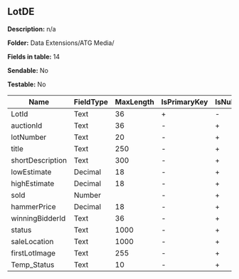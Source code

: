 ## LotDE

**Description:** n/a

**Folder:** Data Extensions/ATG Media/

**Fields in table:** 14

**Sendable:** No

**Testable:** No

| Name | FieldType | MaxLength | IsPrimaryKey | IsNullable | DefaultValue |
| --- | --- | --- | --- | --- | --- |
| LotId | Text | 36 | + | - |  |
| auctionId | Text | 36 | - | + |  |
| lotNumber | Text | 20 | - | + |  |
| title | Text | 250 | - | + |  |
| shortDescription | Text | 300 | - | + |  |
| lowEstimate | Decimal | 18 | - | + |  |
| highEstimate | Decimal | 18 | - | + |  |
| sold | Number |  | - | + |  |
| hammerPrice | Decimal | 18 | - | + |  |
| winningBidderId | Text | 36 | - | + |  |
| status | Text | 1000 | - | + |  |
| saleLocation | Text | 1000 | - | + |  |
| firstLotImage | Text | 255 | - | + |  |
| Temp_Status | Text | 10 | - | + | TRUE |

